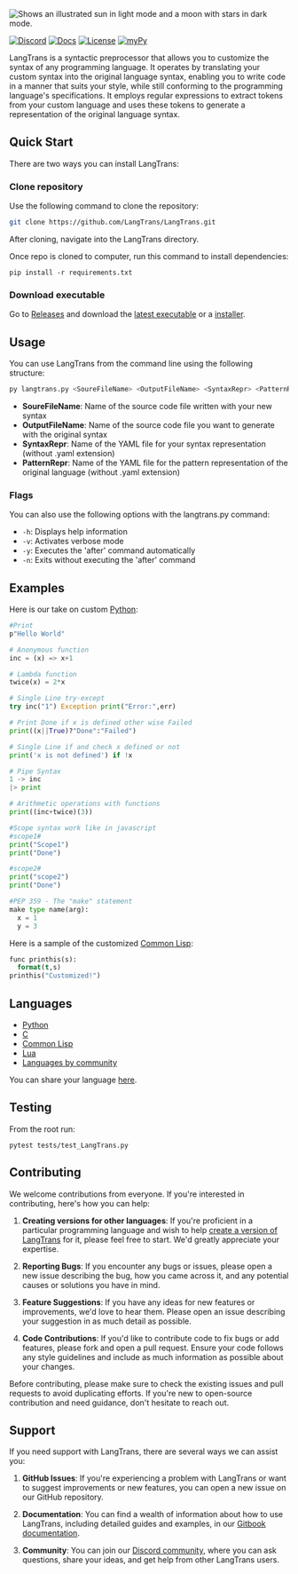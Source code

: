 <picture>
  <source media="(prefers-color-scheme: dark)" srcset="./assets/_LangTrans_dark.svg">
  <source media="(prefers-color-scheme: light)" srcset="./assets/_LangTrans_light.svg">
  <img alt="Shows an illustrated sun in light mode and a moon with stars in dark mode." src="./assets/_LangTrans_light.svg">
</picture>

<br />

[![Discord](https://img.shields.io/discord/802179593293267006?style=flat-square&logo=discord)](https://discord.gg/3nDwppur5)
[![Docs](https://img.shields.io/badge/Gitbook-docs-lightgrey?style=flat-square&logo=gitbook&logoColor=white)](https://bijinregipanicker.gitbook.io/langtrans/)
[![License](https://img.shields.io/github/license/B-R-P/langtrans?style=flat-square&logo=open-source-initiative)](https://raw.githubusercontent.com/B-R-P/LangTrans/main/LICENSE)
[![myPy](http://www.mypy-lang.org/static/mypy_badge.svg)](http://mypy-lang.org/)

LangTrans is a syntactic preprocessor that allows you to customize the syntax of any programming language. It operates by translating your custom syntax into the original language syntax, enabling you to write code in a manner that suits your style, while still conforming to the programming language's specifications. It employs regular expressions to extract tokens from your custom language and uses these tokens to generate a representation of the original language syntax.

## Quick Start

There are two ways you can install LangTrans:

### **Clone repository**

Use the following command to clone the repository:

```bash
git clone https://github.com/LangTrans/LangTrans.git
```

After cloning, navigate into the LangTrans directory.

Once repo is cloned to computer, run this command to install dependencies:

    pip install -r requirements.txt

### **Download executable**

Go to [Releases](https://github.com/LangTrans/LangTrans/releases) and download the [latest executable]((https://github.com/LangTrans/LangTrans/releases/download/1.6/langtrans.exe)) or a [installer](https://github.com/LangTrans/LangTrans/releases/download/1.6/LangTrans_Installer.exe).

## Usage

You can use LangTrans from the command line using the following structure:

```bash
py langtrans.py <SoureFileName> <OutputFileName> <SyntaxRepr> <PatternRepr>
```

* **SoureFileName**: Name of the source code file written with your new syntax
* **OutputFileName**: Name of the source code file you want to generate with the original syntax
* **SyntaxRepr**: Name of the YAML file for your syntax representation (without .yaml extension)
* **PatternRepr**: Name of the YAML file for the pattern representation of the original language (without .yaml extension)

### Flags

You can also use the following options with the langtrans.py command:

* `-h`: Displays help information
* `-v`: Activates verbose mode
* `-y`: Executes the 'after' command automatically
* `-n`: Exits without executing the 'after' command

## Examples

Here is our take on custom [Python](https://github.com/LangTrans/Python_Trans):

```py
#Print
p"Hello World"

# Anonymous function
inc = (x) => x+1

# Lambda function
twice(x) = 2*x

# Single Line try-except
try inc("1") Exception print("Error:",err)

# Print Done if x is defined other wise Failed
print((x||True)?"Done":"Failed")

# Single Line if and check x defined or not
print('x is not defined') if !x

# Pipe Syntax
1 -> inc
|> print

# Arithmetic operations with functions
print((inc+twice)(3))

#Scope syntax work like in javascript
#scope1#
print("Scope1")
print("Done")

#scope2#
print("scope2")
print("Done")

#PEP 359 - The "make" statement
make type name(arg):
  x = 1
  y = 3
```

Here is a sample of the customized [Common Lisp](https://github.com/LangTrans/LISP_Trans):

```lisp
func printhis(s):
  format(t,s)
printhis("Customized!")
```

## Languages

* [Python](https://github.com/LangTrans/Python_Trans)
* [C](https://github.com/LangTrans/C_Trans)
* [Common Lisp](https://github.com/LangTrans/LISP_Trans)
* [Lua](https://github.com/LangTrans/Lua_Trans)
* [Languages by community](https://langtrans.github.io/langtransrepos/)

You can share your language [here](https://forms.gle/YDEKapaTZmJspyDeA).

## Testing

From the root run:

    pytest tests/test_LangTrans.py

## Contributing

We welcome contributions from everyone. If you're interested in contributing, here's how you can help:

1. **Creating versions for other languages**: If you're proficient in a particular programming language and wish to help [create a version of LangTrans](https://forms.gle/YDEKapaTZmJspyDeA) for it, please feel free to start. We'd greatly appreciate your expertise.

1. **Reporting Bugs**: If you encounter any bugs or issues, please open a new issue describing the bug, how you came across it, and any potential causes or solutions you have in mind.

1. **Feature Suggestions**: If you have any ideas for new features or improvements, we'd love to hear them. Please open an issue describing your suggestion in as much detail as possible.

1. **Code Contributions**: If you'd like to contribute code to fix bugs or add features, please fork and open a pull request. Ensure your code follows any style guidelines and include as much information as possible about your changes.

Before contributing, please make sure to check the existing issues and pull requests to avoid duplicating efforts. If you're new to open-source contribution and need guidance, don't hesitate to reach out.

## Support

If you need support with LangTrans, there are several ways we can assist you:

1. **GitHub Issues**: If you're experiencing a problem with LangTrans or want to suggest improvements or new features, you can open a new issue on our GitHub repository.

1. **Documentation**: You can find a wealth of information about how to use LangTrans, including detailed guides and examples, in our [Gitbook documentation](https://bijinregipanicker.gitbook.io/langtrans/).

1. **Community**: You can join our [Discord community](https://discord.gg/3nDwppur5S), where you can ask questions, share your ideas, and get help from other LangTrans users.
